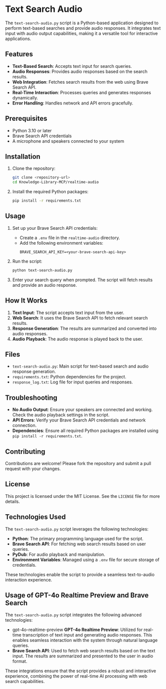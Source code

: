 # Text Search Audio

The `text-search-audio.py` script is a Python-based application designed to perform text-based searches and provide audio responses. It integrates text input with audio output capabilities, making it a versatile tool for interactive applications.

## Features
- **Text-Based Search**: Accepts text input for search queries.
- **Audio Responses**: Provides audio responses based on the search results.
- **Web Integration**: Fetches search results from the web using Brave Search API.
- **Real-Time Interaction**: Processes queries and generates responses dynamically.
- **Error Handling**: Handles network and API errors gracefully.

## Prerequisites
- Python 3.10 or later
- Brave Search API credentials
- A microphone and speakers connected to your system

## Installation
1. Clone the repository:
   ```bash
   git clone <repository-url>
   cd Knowledge-Library-MCP/realtime-audio
   ```
2. Install the required Python packages:
   ```bash
   pip install -r requirements.txt
   ```

## Usage
1. Set up your Brave Search API credentials:
   - Create a `.env` file in the `realtime-audio` directory.
   - Add the following environment variables:
     ```env
     BRAVE_SEARCH_API_KEY=<your-brave-search-api-key>
     ```

2. Run the script:
   ```bash
   python text-search-audio.py
   ```

3. Enter your search query when prompted. The script will fetch results and provide an audio response.

## How It Works
1. **Text Input**: The script accepts text input from the user.
2. **Web Search**: It uses the Brave Search API to fetch relevant search results.
3. **Response Generation**: The results are summarized and converted into audio responses.
4. **Audio Playback**: The audio response is played back to the user.

## Files
- `text-search-audio.py`: Main script for text-based search and audio response generation.
- `requirements.txt`: Python dependencies for the project.
- `response_log.txt`: Log file for input queries and responses.

## Troubleshooting
- **No Audio Output**: Ensure your speakers are connected and working. Check the audio playback settings in the script.
- **API Errors**: Verify your Brave Search API credentials and network connection.
- **Dependencies**: Ensure all required Python packages are installed using `pip install -r requirements.txt`.

## Contributing
Contributions are welcome! Please fork the repository and submit a pull request with your changes.

## License
This project is licensed under the MIT License. See the `LICENSE` file for more details.

## Technologies Used

The `text-search-audio.py` script leverages the following technologies:

- **Python**: The primary programming language used for the script.
- **Brave Search API**: For fetching web search results based on user queries.
- **PyDub**: For audio playback and manipulation.
- **Environment Variables**: Managed using a `.env` file for secure storage of credentials.

These technologies enable the script to provide a seamless text-to-audio interaction experience.

## Usage of GPT-4o Realtime Preview and Brave Search

The `text-search-audio.py` script integrates the following advanced technologies:

- gpt-4o-realtime-preview **GPT-4o Realtime Preview**: Utilized for real-time transcription of text input and generating audio responses. This enables seamless interaction with the system through natural language queries.
- **Brave Search API**: Used to fetch web search results based on the text input. The results are summarized and presented to the user in audio format.

These integrations ensure that the script provides a robust and interactive experience, combining the power of real-time AI processing with web search capabilities.